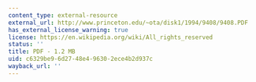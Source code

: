 ```yaml
---
content_type: external-resource
external_url: http://www.princeton.edu/~ota/disk1/1994/9408/9408.PDF
has_external_license_warning: true
license: https://en.wikipedia.org/wiki/All_rights_reserved
status: ''
title: PDF - 1.2 MB
uid: c6329be9-6d27-48e4-9630-2ece4b2d937c
wayback_url: ''
---
```

